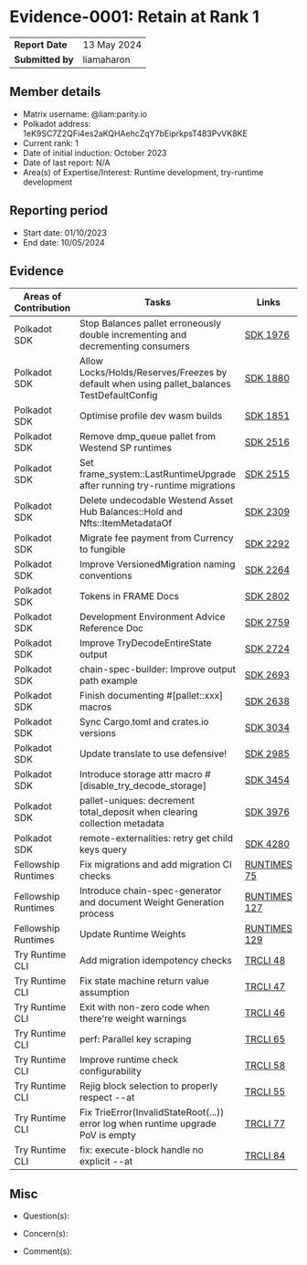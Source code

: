 # Evidence-0001: Retain at Rank 1

|                 |                                                                         |
| --------------- | ----------------------------------------------------------------------- |
| **Report Date** | 13 May 2024                                                             |
| **Submitted by**| liamaharon

## Member details

- Matrix username: @liam:parity.io
- Polkadot address: 1eK9SC7Z2QFi4es2aKQHAehcZqY7bEiprkpsT483PvVK8KE
- Current rank: 1
- Date of initial induction: October 2023
- Date of last report: N/A
- Area(s) of Expertise/Interest: Runtime development, try-runtime development

## Reporting period

- Start date: 01/10/2023
- End date: 10/05/2024

## Evidence

| Areas of Contribution | Tasks  | Links   | Notes   |
|---|---|---|---|
| Polkadot SDK | Stop Balances pallet erroneously double incrementing and decrementing consumers | [SDK 1976](https://github.com/paritytech/polkadot-sdk/pull/1976) |  |
| Polkadot SDK | Allow Locks/Holds/Reserves/Freezes by default when using pallet_balances TestDefaultConfig | [SDK 1880](https://github.com/paritytech/polkadot-sdk/pull/1880) |   |
| Polkadot SDK | Optimise profile dev wasm builds | [SDK 1851](https://github.com/paritytech/polkadot-sdk/pull/1851) |   |
| Polkadot SDK | Remove dmp_queue pallet from Westend SP runtimes | [SDK 2516](https://github.com/paritytech/polkadot-sdk/pull/2516) |   |
| Polkadot SDK | Set frame_system::LastRuntimeUpgrade after running try-runtime migrations | [SDK 2515](https://github.com/paritytech/polkadot-sdk/pull/2515) |   |
| Polkadot SDK | Delete undecodable Westend Asset Hub Balances::Hold and Nfts::ItemMetadataOf | [SDK 2309](https://github.com/paritytech/polkadot-sdk/pull/2309) |   |
| Polkadot SDK | Migrate fee payment from Currency to fungible | [SDK 2292](https://github.com/paritytech/polkadot-sdk/pull/2292) |   |
| Polkadot SDK | Improve VersionedMigration naming conventions | [SDK 2264](https://github.com/paritytech/polkadot-sdk/pull/2264) |   |
| Polkadot SDK | Tokens in FRAME Docs | [SDK 2802](https://github.com/paritytech/polkadot-sdk/pull/2802) |   |
| Polkadot SDK | Development Environment Advice Reference Doc | [SDK 2759](https://github.com/paritytech/polkadot-sdk/pull/2759) |   |
| Polkadot SDK | Improve TryDecodeEntireState output | [SDK 2724](https://github.com/paritytech/polkadot-sdk/pull/2724) |   |
| Polkadot SDK | chain-spec-builder: Improve output path example | [SDK 2693](https://github.com/paritytech/polkadot-sdk/pull/2693) |   |
| Polkadot SDK | Finish documenting #[pallet::xxx] macros | [SDK 2638](https://github.com/paritytech/polkadot-sdk/pull/2638) |   |
| Polkadot SDK | Sync Cargo.toml and crates.io versions | [SDK 3034](https://github.com/paritytech/polkadot-sdk/pull/3034) |   |
| Polkadot SDK | Update translate to use defensive! | [SDK 2985](https://github.com/paritytech/polkadot-sdk/pull/2985) |   |
| Polkadot SDK | Introduce storage attr macro #[disable_try_decode_storage] | [SDK 3454](https://github.com/paritytech/polkadot-sdk/pull/3454) |   |
| Polkadot SDK | pallet-uniques: decrement total_deposit when clearing collection metadata | [SDK 3976](https://github.com/paritytech/polkadot-sdk/pull/3976) |   |
| Polkadot SDK | remote-externalities: retry get child keys query | [SDK 4280](https://github.com/paritytech/polkadot-sdk/pull/4280) |   |
| Fellowship Runtimes | Fix migrations and add migration CI checks | [RUNTIMES 75](https://github.com/polkadot-fellows/runtimes/pull/75) |   |
| Fellowship Runtimes | Introduce chain-spec-generator and document Weight Generation process | [RUNTIMES 127](https://github.com/polkadot-fellows/runtimes/pull/127) |   |
| Fellowship Runtimes | Update Runtime Weights | [RUNTIMES 129](https://github.com/polkadot-fellows/runtimes/pull/129) |   |
| Try Runtime CLI | Add migration idempotency checks | [TRCLI 48](https://github.com/paritytech/try-runtime-cli/pull/48) |   |
| Try Runtime CLI | Fix state machine return value assumption | [TRCLI 47](https://github.com/paritytech/try-runtime-cli/pull/47) |   |
| Try Runtime CLI | Exit with non-zero code when there're weight warnings | [TRCLI 46](https://github.com/paritytech/try-runtime-cli/pull/46) |   |
| Try Runtime CLI | perf: Parallel key scraping | [TRCLI 65](https://github.com/paritytech/try-runtime-cli/pull/65) |   |
| Try Runtime CLI | Improve runtime check configurability | [TRCLI 58](https://github.com/paritytech/try-runtime-cli/pull/58) |   |
| Try Runtime CLI | Rejig block selection to properly respect --at | [TRCLI 55](https://github.com/paritytech/try-runtime-cli/pull/55) |   |
| Try Runtime CLI | Fix TrieError(InvalidStateRoot(...)) error log when runtime upgrade PoV is empty | [TRCLI 77](https://github.com/paritytech/try-runtime-cli/pull/77) |   |
| Try Runtime CLI | fix: execute-block handle no explicit --at | [TRCLI 84](https://github.com/paritytech/try-runtime-cli/pull/84) |   |

## Misc

- Question(s): 

- Concern(s): 

- Comment(s): 
